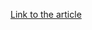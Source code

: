 [Link to the article](https://cybersecuritynews.com/how-threat-hunters-enrich-indicators-with-context/)
